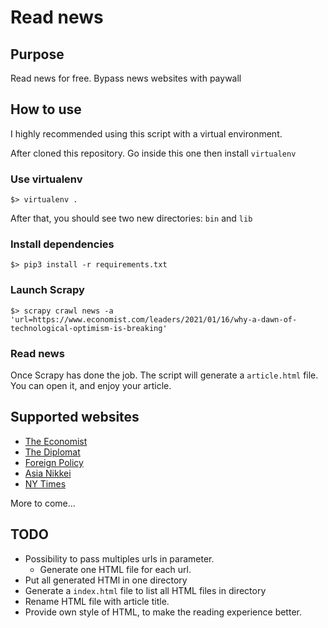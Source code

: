# Read news

## Purpose
Read news for free. Bypass news websites with paywall

## How to use
I highly recommended using this script with a virtual environment.

After cloned this repository. Go inside this one then install `virtualenv`

### Use virtualenv
```shell
$> virtualenv .
```
After that, you should see two new directories: `bin` and `lib`

### Install dependencies
```shell
$> pip3 install -r requirements.txt
```

### Launch Scrapy
```shell
$> scrapy crawl news -a 'url=https://www.economist.com/leaders/2021/01/16/why-a-dawn-of-technological-optimism-is-breaking'
```

### Read news
Once Scrapy has done the job. The script will generate a `article.html` file. You can open it, and enjoy your article. 

## Supported websites
* <a href="https://economist.com" target="_blank">The Economist</a>
* <a href="https://thediplomat.com" target="_blank">The Diplomat</a>
* <a href="https://foreignpolicy.com" target="_blank">Foreign Policy</a>
* <a href="https://asia.nikkei.com" target="_blank">Asia Nikkei</a>
* <a href="https://nytimes.com" target="_blank">NY Times</a>

More to come...

## TODO
* Possibility to pass multiples urls in parameter.
  * Generate one HTML file for each url.
* Put all generated HTMl in one directory
* Generate a `index.html` file to list all HTML files in directory
* Rename HTML file with article title.
* Provide own style of HTML, to make the reading experience better.

